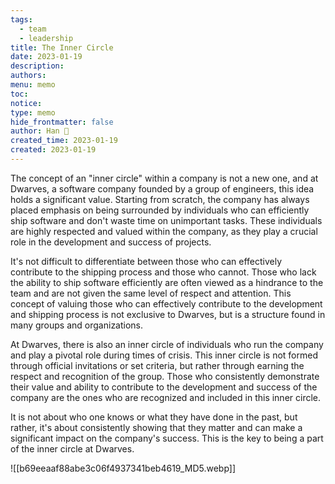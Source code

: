 ```yaml
---
tags:
  - team
  - leadership
title: The Inner Circle
date: 2023-01-19
description: 
authors: 
menu: memo
toc: 
notice: 
type: memo
hide_frontmatter: false
author: Han 🐸
created_time: 2023-01-19
created: 2023-01-19
---
```


The concept of an "inner circle" within a company is not a new one, and at Dwarves, a software company founded by a group of engineers, this idea holds a significant value. Starting from scratch, the company has always placed emphasis on being surrounded by individuals who can efficiently ship software and don't waste time on unimportant tasks. These individuals are highly respected and valued within the company, as they play a crucial role in the development and success of projects.

It's not difficult to differentiate between those who can effectively contribute to the shipping process and those who cannot. Those who lack the ability to ship software efficiently are often viewed as a hindrance to the team and are not given the same level of respect and attention. This concept of valuing those who can effectively contribute to the development and shipping process is not exclusive to Dwarves, but is a structure found in many groups and organizations.

At Dwarves, there is also an inner circle of individuals who run the company and play a pivotal role during times of crisis. This inner circle is not formed through official invitations or set criteria, but rather through earning the respect and recognition of the group. Those who consistently demonstrate their value and ability to contribute to the development and success of the company are the ones who are recognized and included in this inner circle.

It is not about who one knows or what they have done in the past, but rather, it's about consistently showing that they matter and can make a significant impact on the company's success. This is the key to being a part of the inner circle at Dwarves.


![[b69eeaaf88abe3c06f4937341beb4619_MD5.webp]]

